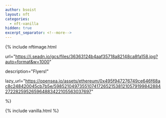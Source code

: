 ```yaml
---
author: bsoist
layout: nft
categories:
  - nft-vanilla
hidden: true
excerpt_separator: <!--more-->
---
```

{% include nftimage.html 

url="https://i.seadn.io/gcs/files/36363124b4aaf35718a82148ca8fa158.jpg?auto=format&w=1000"

description="Flyers!"

lazy_url="https://opensea.io/assets/ethereum/0x495f947276749ce646f68ac8c248420045cb7b5e/5985210497355107417265215381210579199842884272282595265964883422105563037697"

%}


<!--more-->
{% include vanilla.html %}
